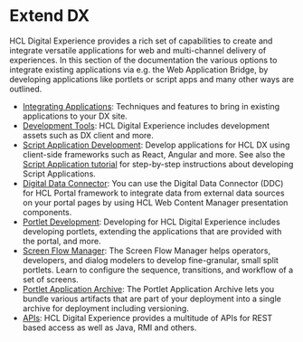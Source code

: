 # Extend DX

HCL Digital Experience provides a rich set of capabilities to create and integrate versatile applications for web and multi-channel delivery of experiences.
In this section of the documentation the various options to integrate existing applications via e.g. the Web Application Bridge, by developing applications like portlets or script apps and many other ways are outlined.

-   [Integrating Applications](integration/index.md): Techniques and features to bring in existing applications to your DX site.
-   [Development Tools](development_tools/index.md): HCL Digital Experience includes development assets such as DX client and more.
-   [Script Application Development](script_application/index.md): Develop applications for HCL DX using client-side frameworks such as React, Angular and more. See also the [Script Application tutorial](../guide_me/tutorials/scriptapps/index.md) for step-by-step instructions about developing Script Applications.
-   [Digital Data Connector](ddc/index.md): You can use the Digital Data Connector (DDC) for HCL Portal framework to integrate data from external data sources on your portal pages by using HCL Web Content Manager presentation components.
-   [Portlet Development](portlets_development/index.md): Developing for HCL Digital Experience includes developing portlets, extending the applications that are provided with the portal, and more.
-   [Screen Flow Manager](screenflow/index.md): The Screen Flow Manager helps operators, developers, and dialog modelers to develop fine-granular, small split portlets. Learn to configure the sequence, transitions, and workflow of a set of screens.
-   [Portlet Application Archive](paa/index.md): The Portlet Application Archive lets you bundle various artifacts that are part of your deployment into a single archive for deployment including versioning.
-   [APIs](apis/index.md): HCL Digital Experience provides a multitude of APIs for REST based access as well as Java, RMI and others.